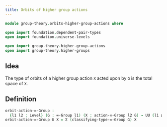 ```yaml
---
title: Orbits of higher group actions
---
```


```agda
module group-theory.orbits-higher-group-actions where

open import foundation.dependent-pair-types
open import foundation.universe-levels

open import group-theory.higher-group-actions
open import group-theory.higher-groups
```

## Idea

The type of orbits of a higher group action `X` acted upon by `G` is the total space of `X`.

## Definition

```agda
orbit-action-∞-Group :
  {l1 l2 : Level} (G : ∞-Group l1) (X : action-∞-Group l2 G) → UU (l1 ⊔ l2)
orbit-action-∞-Group G X = Σ (classifying-type-∞-Group G) X
```

